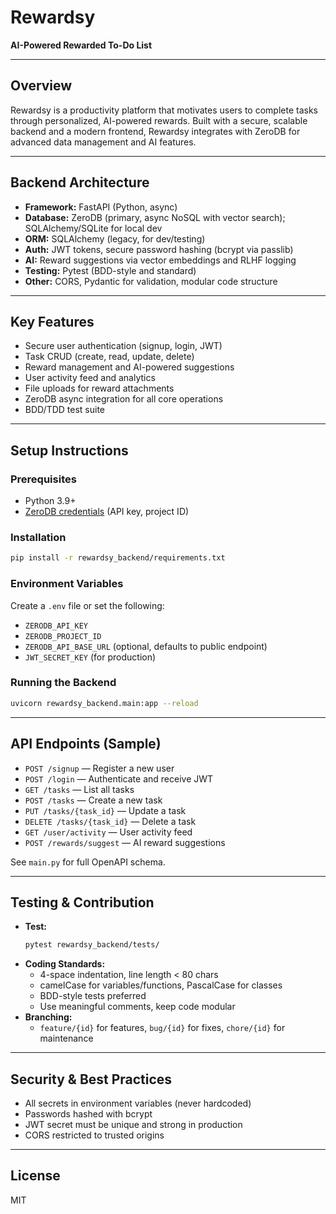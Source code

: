 # Rewardsy

**AI-Powered Rewarded To-Do List**

---

## Overview
Rewardsy is a productivity platform that motivates users to complete tasks through personalized, AI-powered rewards. Built with a secure, scalable backend and a modern frontend, Rewardsy integrates with ZeroDB for advanced data management and AI features.

---

## Backend Architecture
- **Framework:** FastAPI (Python, async)
- **Database:** ZeroDB (primary, async NoSQL with vector search); SQLAlchemy/SQLite for local dev
- **ORM:** SQLAlchemy (legacy, for dev/testing)
- **Auth:** JWT tokens, secure password hashing (bcrypt via passlib)
- **AI:** Reward suggestions via vector embeddings and RLHF logging
- **Testing:** Pytest (BDD-style and standard)
- **Other:** CORS, Pydantic for validation, modular code structure

---

## Key Features
- Secure user authentication (signup, login, JWT)
- Task CRUD (create, read, update, delete)
- Reward management and AI-powered suggestions
- User activity feed and analytics
- File uploads for reward attachments
- ZeroDB async integration for all core operations
- BDD/TDD test suite

---

## Setup Instructions

### Prerequisites
- Python 3.9+
- [ZeroDB credentials](https://zerodb.ai/) (API key, project ID)

### Installation
```bash
pip install -r rewardsy_backend/requirements.txt
```

### Environment Variables
Create a `.env` file or set the following:
- `ZERODB_API_KEY`
- `ZERODB_PROJECT_ID`
- `ZERODB_API_BASE_URL` (optional, defaults to public endpoint)
- `JWT_SECRET_KEY` (for production)

### Running the Backend
```bash
uvicorn rewardsy_backend.main:app --reload
```

---

## API Endpoints (Sample)
- `POST /signup` — Register a new user
- `POST /login` — Authenticate and receive JWT
- `GET /tasks` — List all tasks
- `POST /tasks` — Create a new task
- `PUT /tasks/{task_id}` — Update a task
- `DELETE /tasks/{task_id}` — Delete a task
- `GET /user/activity` — User activity feed
- `POST /rewards/suggest` — AI reward suggestions

See `main.py` for full OpenAPI schema.

---

## Testing & Contribution
- **Test:**
  ```bash
  pytest rewardsy_backend/tests/
  ```
- **Coding Standards:**
  - 4-space indentation, line length < 80 chars
  - camelCase for variables/functions, PascalCase for classes
  - BDD-style tests preferred
  - Use meaningful comments, keep code modular
- **Branching:**
  - `feature/{id}` for features, `bug/{id}` for fixes, `chore/{id}` for maintenance

---

## Security & Best Practices
- All secrets in environment variables (never hardcoded)
- Passwords hashed with bcrypt
- JWT secret must be unique and strong in production
- CORS restricted to trusted origins

---

## License
MIT
